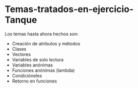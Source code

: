 Temas-tratados-en-ejercicio-Tanque
======================

Los temas hasta ahora hechos son:

- Creación de atributos y métodos
- Clases
- Vectores
- Variables de solo lectura
- Variables anónimas
- Funciones anónimas (lambda)
- Condicióneles
- Retorno en funciones
